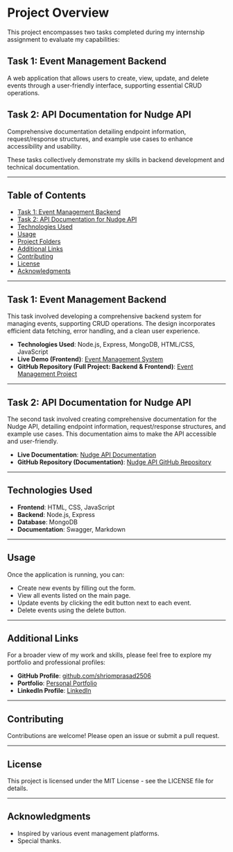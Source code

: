 # Project Overview
This project encompasses two tasks completed during my internship assignment to evaluate my capabilities:

## Task 1: Event Management Backend
A web application that allows users to create, view, update, and delete events through a user-friendly interface, supporting essential CRUD operations.

## Task 2: API Documentation for Nudge API
Comprehensive documentation detailing endpoint information, request/response structures, and example use cases to enhance accessibility and usability.

These tasks collectively demonstrate my skills in backend development and technical documentation.

---

## Table of Contents
- [Task 1: Event Management Backend](#task-1-event-management-backend)
- [Task 2: API Documentation for Nudge API](#task-2-api-documentation-for-nudge-api)
- [Technologies Used](#technologies-used)
- [Usage](#usage)
- [Project Folders](#project-folders)
- [Additional Links](#additional-links)
- [Contributing](#contributing)
- [License](#license)
- [Acknowledgments](#acknowledgments)

---

## Task 1: Event Management Backend
This task involved developing a comprehensive backend system for managing events, supporting CRUD operations. The design incorporates efficient data fetching, error handling, and a clean user experience.

- **Technologies Used**: Node.js, Express, MongoDB, HTML/CSS, JavaScript  
- **Live Demo (Frontend)**: [Event Management System](https://shriomprasad2506.github.io/Events/)  
- **GitHub Repository (Full Project: Backend & Frontend)**: [Event Management Project](https://github.com/shriomprasad2506/Events)  

---

## Task 2: API Documentation for Nudge API
The second task involved creating comprehensive documentation for the Nudge API, detailing endpoint information, request/response structures, and example use cases. This documentation aims to make the API accessible and user-friendly.

- **Live Documentation**: [Nudge API Documentation](https://shriomprasad2506.github.io/Nudge-API-Documentation/)  
- **GitHub Repository (Documentation)**: [Nudge API GitHub Repository](https://github.com/shriomprasad2506/Nudge-API-Documentation)  

---

## Technologies Used
- **Frontend**: HTML, CSS, JavaScript  
- **Backend**: Node.js, Express  
- **Database**: MongoDB  
- **Documentation**: Swagger, Markdown  

---

## Usage
Once the application is running, you can:
- Create new events by filling out the form.
- View all events listed on the main page.
- Update events by clicking the edit button next to each event.
- Delete events using the delete button.

---


## Additional Links
For a broader view of my work and skills, please feel free to explore my portfolio and professional profiles:
- **GitHub Profile**: [github.com/shriomprasad2506](https://github.com/shriomprasad2506)  
- **Portfolio**: [Personal Portfolio](https://shriomprasad2506.github.io/My-Portfolio/)  
- **LinkedIn Profile**: [LinkedIn](https://www.linkedin.com/in/shri-om-prasad-2074b525b/)  

---

## Contributing
Contributions are welcome! Please open an issue or submit a pull request.

---

## License
This project is licensed under the MIT License - see the LICENSE file for details.

---

## Acknowledgments
- Inspired by various event management platforms.
- Special thanks.
